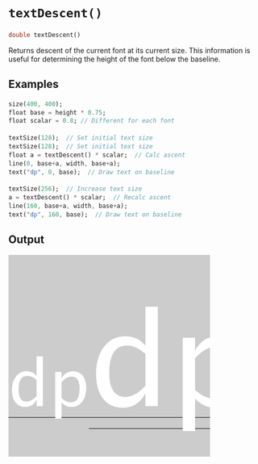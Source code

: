 # `textDescent()`

```dart
double textDescent()
```

Returns descent of the current font at its current size. This information is useful for determining the height of the font below the baseline.

## Examples

```dart
size(400, 400);
float base = height * 0.75;
float scalar = 0.8; // Different for each font

textSize(128);  // Set initial text size
textSize(128);  // Set initial text size
float a = textDescent() * scalar;  // Calc ascent
line(0, base+a, width, base+a);
text("dp", 0, base);  // Draw text on baseline

textSize(256);  // Increase text size
a = textDescent() * scalar;  // Recalc ascent
line(160, base+a, width, base+a);
text("dp", 160, base);  // Draw text on baseline
```

## Output

<img src="/_images/textDescent_1.png" width="400" height="400" />
